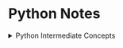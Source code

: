 # Python Notes

<details>
<summary>Python Intermediate Concepts</summary>
<ul>

<li>
<a href = "https://github.com/augini/python-mega/blob/master/adv_python/notes/collection_types.md#collection-data-types">Collection Data Types</a>
</li>

<li>
<a href = "https://github.com/augini/python-mega/blob/master/adv_python/notes/generators.md">Python Generators</a>
</li>

</ul>
</details>
